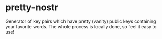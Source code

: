 # pretty-nostr
Generator of key pairs which have pretty (vanity) public keys containing your favorite words. The whole process is locally done, so feel it easy to use!
